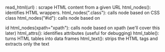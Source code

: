 read_html(url) : scrape HTML content from a given URL
html_nodes(): identifies HTML wrappers.
html_nodes(".class"): calls node based on CSS class
html_nodes("#id"): calls node based on <div> id
html_nodes(xpath="xpath"): calls node based on xpath (we'll cover this later)
html_attrs(): identifies attributes (useful for debugging)
html_table(): turns HTML tables into data frames
html_text(): strips the HTML tags and extracts only the text